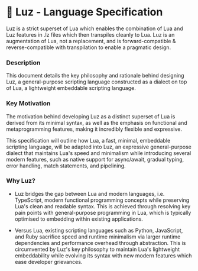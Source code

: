 # 📑 Luz - Language Specification
Luz is a strict superset of Lua which enables the combination of Lua and Luz features in .lz files which then transpiles cleanly to Lua. Luz is an augmentation of Lua, not a replacement, and is forward-compatible & reverse-compatible with transpilation to enable a pragmatic design.

### Description
This document details the key philosophy and rationale behind designing Luz, a general-purpose scripting language constructed as a dialect on top of Lua, a lightweight embeddable scripting language.

### Key Motivation
The motivation behind developing Luz as a distinct superset of Lua is derived from its minimal syntax, as well as the emphasis on functional and metaprogramming features, making it incredibly flexible and expressive.

This specification will outline how Lua, a fast, minimal, embeddable scripting language, will be adapted into Luz, an expressive general-purpose dialect that maintains Lua's speed and minimalism while introducing several modern features, such as native support for async/await, gradual typing, error handling, match statements, and pipelining.

### Why Luz?
- Luz bridges the gap between Lua and modern languages, i.e. TypeScript, modern functional programming concepts while preserving Lua's clean and readable syntax. This is achieved through resolving key pain points with general-purpose programming in Lua, which is typically optimised to embedding within existing applications.

- Versus Lua, existing scripting languages such as Python, JavaScript, and Ruby sacrifice speed and runtime minimalism via larger runtime dependencies and performance overhead through abstraction. This is circumvented by Luz's key philosophy to maintain Lua's lightweight embeddability while evolving its syntax with new modern features which ease developer grievances.